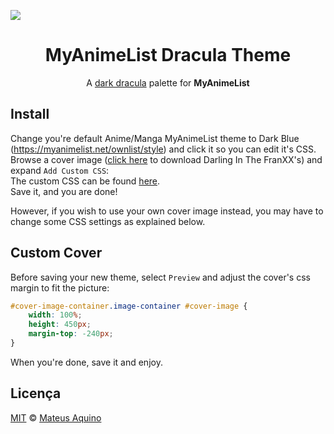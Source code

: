 <img src="./results.gif" align="center"></img>
<h1 align="center">MyAnimeList Dracula Theme</h1>
<p align="center">A <a href="https://github.com/dracula/dracula-theme">dark dracula</a> palette for <strong>MyAnimeList</strong></p>

## Install
Change you're default Anime/Manga MyAnimeList theme to Dark Blue (https://myanimelist.net/ownlist/style) and click it so you can edit it's CSS.  
Browse a cover image ([click here](./cover.png) to download Darling In The FranXX's) and expand `Add Custom CSS`:  
The custom CSS can be found [here](https://raw.githubusercontent.com/dracula/dracula-theme/master/README.md).  
Save it, and you are done!  
  
However, if you wish to use your own cover image instead, you may have to change some CSS settings as explained below.

## Custom Cover
Before saving your new theme, select `Preview` and adjust the cover's css margin to fit the picture:


```css
#cover-image-container.image-container #cover-image {
    width: 100%;
    height: 450px;
    margin-top: -240px;
}
```
When you're done, save it and enjoy. 

## Licença

[MIT](./LICENSE) &copy; [Mateus Aquino](https://github.com/MateusAquino)
